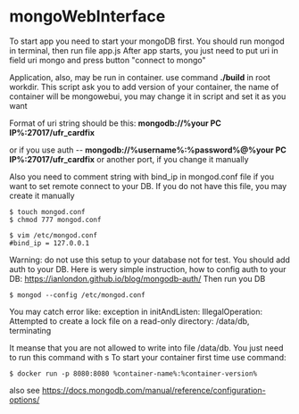 # mongoWebInterface
To start app you need to start your mongoDB first. You should run mongod in terminal, then run file app.js
After app starts, you just need to put uri in field uri mongo and press button "connect to mongo"

Application, also, may be run in container. use command <b>./build</b> in root workdir. This script ask you to add version of your container, the name of container will be mongowebui, you may change it in script and set it as you want

Format of uri string should be this: <b>mongodb://%your PC IP%:27017/ufr_cardfix</b> 

or if you use auth -- <b>mongodb://%username%:%password%@%your PC IP%:27017/ufr_cardfix</b> or another port, if you change it manually

Also you need to comment string with bind_ip in mongod.conf file if you want to set remote connect to your DB. If you do not have this file, you may create it manually
~~~~
$ touch mongod.conf
$ chmod 777 mongod.conf
~~~~
~~~~
$ vim /etc/mongod.conf
#bind_ip = 127.0.0.1
~~~~
Warning: do not use this setup to your database not for test. You should add auth to your DB.
Here is wery simple instruction, how to config auth to your DB: https://ianlondon.github.io/blog/mongodb-auth/
Then run you DB
~~~~
$ mongod --config /etc/mongod.conf
~~~~
You may catch error like: exception in initAndListen: IllegalOperation: Attempted to create a lock file on a read-only directory: /data/db, terminating

It meanse that you are not allowed to write into file /data/db. You just need to run this command with s
To start your container first time use command:
~~~~
$ docker run -p 8080:8080 %container-name%:%container-version%
~~~~
also see https://docs.mongodb.com/manual/reference/configuration-options/
